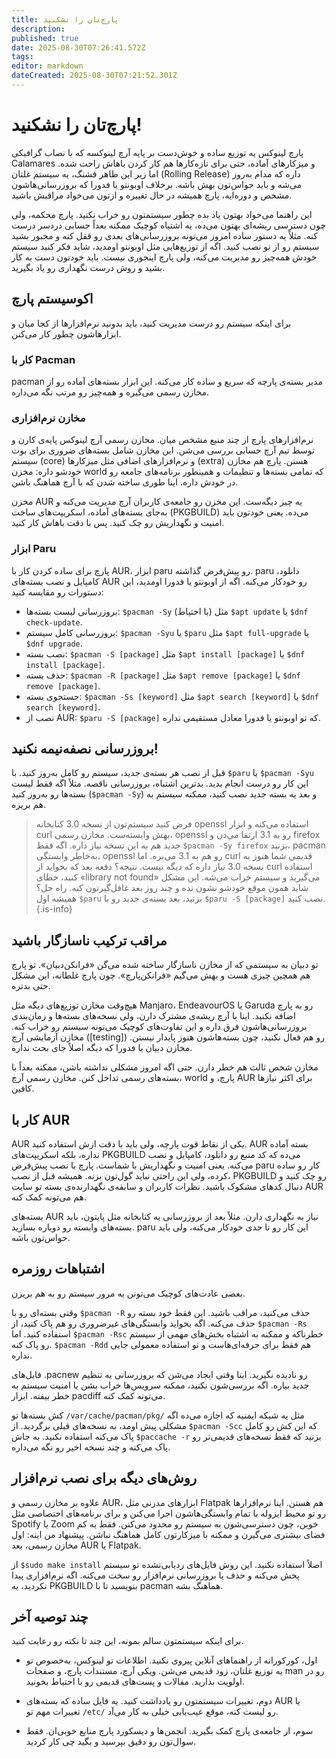 ```yaml
---
title: پارچ‌تان را نشکنید
description: 
published: true
date: 2025-08-30T07:26:41.572Z
tags: 
editor: markdown
dateCreated: 2025-08-30T07:21:52.301Z
---
```


# پارچ‌تان را نشکنید!

پارچ لینوکس یه توزیع ساده و خوش‌دست بر پایه آرچ لینوکسه که با نصاب گرافیکی Calamares و میزکارهای آماده، حتی برای تازه‌کارها هم کار کردن باهاش راحت شده. اما زیر این ظاهر قشنگ، یه سیستم غلتان (Rolling Release) داره که مدام به‌روز می‌شه و باید حواس‌تون بهش باشه. برخلاف اوبونتو یا فدورا که بروزرسانی‌هاشون مشخص و دوره‌ایه، پارچ همیشه در حال تغییره و ازتون می‌خواد مراقبش باشید.

این راهنما می‌خواد بهتون یاد بده چطور سیستمتون رو خراب نکنید. پارچ محکمه، ولی چون دسترسی ریشه‌ای بهتون می‌ده، یه اشتباه کوچیک ممکنه بعداً حسابی دردسر درست کنه. مثلاً یه دستور ساده امروز می‌تونه بروزرسانی‌های بعدی رو قفل کنه و مجبور بشید سیستم رو از نو نصب کنید. اگه از توزیع‌هایی مثل اوبونتو اومدید، شاید فکر کنید سیستم خودش همه‌چیز رو مدیریت می‌کنه، ولی پارچ اینجوری نیست. باید خودتون دست به کار بشید و روش درست نگهداری رو یاد بگیرید.

## اکوسیستم پارچ

برای اینکه سیستم رو درست مدیریت کنید، باید بدونید نرم‌افزارها از کجا میان و ابزارهاشون چطور کار می‌کنن.

### کار با Pacman

pacman مدیر بسته‌ی پارچه که سریع و ساده کار می‌کنه. این ابزار بسته‌های آماده رو از مخازن رسمی می‌گیره و همه‌چیز رو مرتب نگه می‌داره.

### مخازن نرم‌افزاری

نرم‌افزارهای پارچ از چند منبع مشخص میان. مخازن رسمی آرچ لینوکس پایه‌ی کارن و توسط تیم آرچ حسابی بررسی می‌شن. این مخازن شامل بسته‌های ضروری برای بوت سیستم (core) و نرم‌افزارهای اضافی مثل میزکارها (extra) هستن. پارچ هم مخازن خودشو داره: مخزن world که تمامی بسته‌ها و تنظیمات و همینطور برنامه‌های جامعه رو در خودش داره. اینا طوری ساخته شدن که با آرچ هماهنگ باشن.

مخزن AUR یه چیز دیگه‌ست. این مخزن رو جامعه‌ی کاربران آرچ مدیریت می‌کنه و به‌جای بسته‌های آماده، اسکریپت‌های ساخت (PKGBUILD) می‌ده. یعنی خودتون باید امنیت و نگهداریش رو چک کنید. پس با دقت باهاش کار کنید.

### ابزار Paru

پارچ برای ساده کردن کار با AUR، ابزار paru رو پیش‌فرض گذاشته. paru دانلود، کامپایل و نصب بسته‌های AUR رو خودکار می‌کنه. اگه از اوبونتو یا فدورا اومدید، این دستورات رو مقایسه کنید:

- بروزرسانی لیست بسته‌ها: `$pacman -Sy` (با احتیاط) مثل `$apt update` یا `$dnf check-update`.
- بروزرسانی کامل سیستم: `$pacman -Syu` یا `$paru` مثل `$apt full-upgrade` یا `$dnf upgrade`.
- نصب بسته: `$pacman -S [package]` مثل `$apt install [package]` یا `$dnf install [package]`.
- حذف بسته: `$pacman -R [package]` مثل `$apt remove [package]` یا `$dnf remove [package]`.
- جستجوی بسته: `$pacman -Ss [keyword]` مثل `$apt search [keyword]` یا `$dnf search [keyword]`.
- نصب از AUR: `$paru -S [package]` که تو اوبونتو یا فدورا معادل مستقیمی نداره.

## بروزرسانی نصفه‌نیمه نکنید!

قبل از نصب هر بسته‌ی جدید، سیستم رو کامل به‌روز کنید. با `$paru` یا `$pacman -Syu` این کار رو درست انجام بدید. بدترین اشتباه، بروزرسانی ناقصه. مثلاً اگه فقط لیست بسته‌ها رو به‌روز کنید (`$pacman -Sy`) و بعد یه بسته جدید نصب کنید، ممکنه سیستم به هم بریزه.

> فرض کنید سیستم‌تون از نسخه 3.0 کتابخانه openssl استفاده می‌کنه و ابزار curl بهش وابسته‌ست. مخازن رسمی، openssl رو به 3.1 ارتقا می‌دن و firefox جدید هم به این نسخه نیاز داره. اگه فقط `$pacman -Sy firefox` بزنید، pacman به‌خاطر وابستگی، openssl رو هم به 3.1 می‌بره. اما curl قدیمی شما هنوز به نسخه 3.0 نیاز داره که دیگه نیست. نتیجه؟ دفعه بعد که بخواید از curl استفاده کنید، خطای «library not found» می‌گیرید و سیستم خراب می‌شه. این مشکل شاید همون موقع خودشو نشون نده و چند روز بعد غافل‌گیرتون کنه. راه حل؟ همیشه اول `$paru` بزنید، بعد بسته‌ی جدید رو با `$paru -S [package]` نصب کنید. 
{.is-info}


## مراقب ترکیب ناسازگار باشید

تو دبیان به سیستمی که از مخازن ناسازگار ساخته شده می‌گن «فرانکن‌دبیان». تو پارچ هم همچین چیزی هست و بهش می‌گیم «فرانکن‌پارچ». چون پارچ غلطانه، این مشکل حتی بدتره.

هیچ‌وقت مخازن توزیع‌های دیگه مثل Manjaro، EndeavourOS یا Garuda رو به پارچ اضافه نکنید. اینا با آرچ ریشه‌ی مشترک دارن، ولی نسخه‌های بسته‌ها و زمان‌بندی بروزرسانی‌هاشون فرق داره و این تفاوت‌های کوچیک می‌تونه سیستم رو خراب کنه. مخازن آزمایشی آرچ ([testing]) رو هم فعال نکنید، چون بسته‌هاشون هنوز پایدار نیستن. مخازن دبیان یا فدورا که دیگه اصلاً جای بحث نداره.

مخازن شخص ثالث هم خطر دارن. حتی اگه امروز مشکلی نداشته باشن، ممکنه بعداً با بسته‌های رسمی تداخل کنن. مخازن رسمی آرچ، world پارچ، و AUR برای اکثر نیازها کافین.

## کار با AUR

AUR یکی از نقاط قوت پارچه، ولی باید با دقت ازش استفاده کنید. AUR بسته آماده نداره، بلکه اسکریپت‌های PKGBUILD می‌ده که کد منبع رو دانلود، کامپایل و نصب می‌کنه. یعنی امنیت و نگهداریش با شماست. پارچ با نصب پیش‌فرض paru کار رو ساده کرده، ولی این راحتی نباید گول‌تون بزنه. همیشه قبل از نصب، PKGBUILD رو چک کنید و دنبال کدهای مشکوک باشید. نظرات کاربران و سابقه‌ی نگهدارنده‌ی بسته تو سایت AUR هم می‌تونه کمک کنه.

بسته‌های AUR نیاز به نگهداری دارن. مثلاً بعد از بروزرسانی یه کتابخانه مثل پایتون، باید بسته‌های وابسته رو دوباره بسازید. paru این کار رو تا حدی خودکار می‌کنه، ولی باید حواس‌تون باشه.

## اشتباهات روزمره

بعضی عادت‌های کوچیک می‌تونن به مرور سیستم رو به هم بریزن.

وقتی بسته‌ای رو با `$pacman -R` حذف می‌کنید، مراقب باشید. این فقط خود بسته رو حذف می‌کنه. اگه بخواید وابستگی‌های غیرضروری رو هم پاک کنید، از `$pacman -Rs` استفاده کنید. اما `$pacman -Rsc` خطرناکه و ممکنه به اشتباه بخش‌های مهمی از سیستم رو پاک کنه. `$pacman -Rdd` هم فقط برای حرفه‌ای‌هاست و تو استفاده معمولی جایی نداره.

فایل‌های .pacnew رو نادیده نگیرید. اینا وقتی ایجاد می‌شن که بروزرسانی یه تنظیم جدید بیاره. اگه بررسی‌شون نکنید، ممکنه سرویس‌ها خراب بشن یا امنیت سیستم به خطر بیفته. ابزار pacdiff می‌تونه کمک کنه.

کش بسته‌ها تو `/var/cache/pacman/pkg/` مثل یه شبکه ایمنیه که اجازه می‌ده اگه مشکلی پیش اومد، به نسخه‌های قبلی برگردید. از `$pacman -Scc` که این کش رو کامل پاک می‌کنه استفاده نکنید. به جاش `$paccache -r` بزنید که فقط نسخه‌های قدیمی‌تر رو پاک می‌کنه و چند نسخه اخیر رو نگه می‌داره.

## روش‌های دیگه برای نصب نرم‌افزار

علاوه بر مخازن رسمی و AUR، ابزارهای مدرنی مثل Flatpak هم هستن. اینا نرم‌افزارها رو تو محیط ایزوله با تمام وابستگی‌هاشون اجرا می‌کنن و برای برنامه‌های اختصاصی مثل Spotify یا Zoom خوبن، چون دسترسی‌شون به سیستم رو محدود می‌کنن. فقط یه کم فضای بیشتری می‌گیرن و ممکنه با میزکارتون کامل هماهنگ نباشن. پیشنهاد من اینه: اول مخازن رسمی، بعد AUR یا Flatpak.

از `$sudo make install` اصلاً استفاده نکنید. این روش فایل‌های ردیابی‌نشده تو سیستم پخش می‌کنه و حذف یا بروزرسانی نرم‌افزار رو سخت می‌کنه. اگه نرم‌افزاری پیدا نکردید، یه PKGBUILD بنویسید تا با pacman هماهنگ بشه.

## چند توصیه آخر

برای اینکه سیستمتون سالم بمونه، این چند تا نکته رو رعایت کنید.

- اول، کورکورانه از راهنماهای آنلاین پیروی نکنید. اطلاعات تو لینوکس، به‌خصوص تو یه توزیع غلتان، زود قدیمی می‌شن. ویکی آرچ، مستندات پارچ، و صفحات man رو در اولویت بذارید. مقالات و پست‌های قدیمی رو با احتیاط بخونید.

- دوم، تغییرات سیستمتون رو یادداشت کنید. یه فایل ساده که بسته‌های AUR یا تغییرات مهم تو `/etc/` رو لیست کنه، موقع عیب‌یابی خیلی به کار می‌آد.

- سوم، از جامعه‌ی پارچ کمک بگیرید. انجمن‌ها و دیسکورد پارچ منابع خوبی‌ان. فقط سوال‌تون رو دقیق بپرسید و بگید چی کار کردید.

